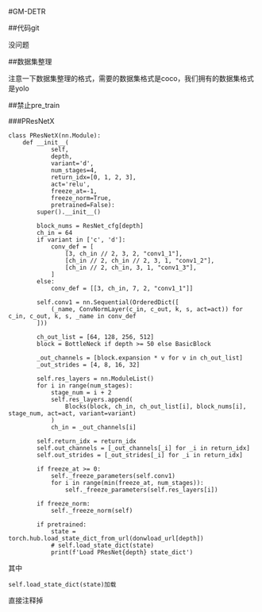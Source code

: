 #GM-DETR

##代码git

没问题

##数据集整理

注意一下数据集整理的格式，需要的数据集格式是coco，我们拥有的数据集格式是yolo

##禁止pre_train

###PResNetX
	
	class PResNetX(nn.Module):
	    def __init__(
	            self,
	            depth,
	            variant='d',
	            num_stages=4,
	            return_idx=[0, 1, 2, 3],
	            act='relu',
	            freeze_at=-1,
	            freeze_norm=True,
	            pretrained=False):
	        super().__init__()
	
	        block_nums = ResNet_cfg[depth]
	        ch_in = 64
	        if variant in ['c', 'd']:
	            conv_def = [
	                [3, ch_in // 2, 3, 2, "conv1_1"],
	                [ch_in // 2, ch_in // 2, 3, 1, "conv1_2"],
	                [ch_in // 2, ch_in, 3, 1, "conv1_3"],
	            ]
	        else:
	            conv_def = [[3, ch_in, 7, 2, "conv1_1"]]
	
	        self.conv1 = nn.Sequential(OrderedDict([
	            (_name, ConvNormLayer(c_in, c_out, k, s, act=act)) for c_in, c_out, k, s, _name in conv_def
	        ]))
	
	        ch_out_list = [64, 128, 256, 512]
	        block = BottleNeck if depth >= 50 else BasicBlock
	
	        _out_channels = [block.expansion * v for v in ch_out_list]
	        _out_strides = [4, 8, 16, 32]
	
	        self.res_layers = nn.ModuleList()
	        for i in range(num_stages):
	            stage_num = i + 2
	            self.res_layers.append(
	                Blocks(block, ch_in, ch_out_list[i], block_nums[i], stage_num, act=act, variant=variant)
	            )
	            ch_in = _out_channels[i]
	
	        self.return_idx = return_idx
	        self.out_channels = [_out_channels[_i] for _i in return_idx]
	        self.out_strides = [_out_strides[_i] for _i in return_idx]
	
	        if freeze_at >= 0:
	            self._freeze_parameters(self.conv1)
	            for i in range(min(freeze_at, num_stages)):
	                self._freeze_parameters(self.res_layers[i])
	
	        if freeze_norm:
	            self._freeze_norm(self)
	
	        if pretrained:
	            state = torch.hub.load_state_dict_from_url(donwload_url[depth])
	            # self.load_state_dict(state)
	            print(f'Load PResNet{depth} state_dict')

其中

	self.load_state_dict(state)加载

直接注释掉

###